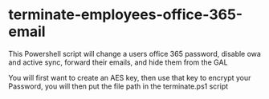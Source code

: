 # terminate-employees-office-365-email
This Powershell script will change a users office 365 password, disable owa and active sync, forward their emails, and hide them from the GAL

You will first want to create an AES key, then use that key to encrypt your Password, you will then put the file path in the terminate.ps1 script 
